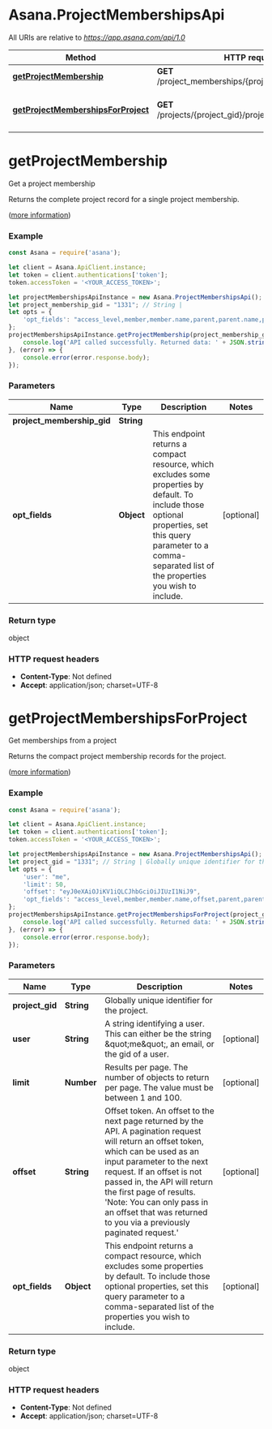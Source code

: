 # Asana.ProjectMembershipsApi

All URIs are relative to *https://app.asana.com/api/1.0*

Method | HTTP request | Description
------------- | ------------- | -------------
[**getProjectMembership**](ProjectMembershipsApi.md#getProjectMembership) | **GET** /project_memberships/{project_membership_gid} | Get a project membership
[**getProjectMembershipsForProject**](ProjectMembershipsApi.md#getProjectMembershipsForProject) | **GET** /projects/{project_gid}/project_memberships | Get memberships from a project

<a name="getProjectMembership"></a>
# **getProjectMembership**

Get a project membership

Returns the complete project record for a single project membership.

([more information](https://developers.asana.com/reference/getprojectmembership))

### Example
```javascript
const Asana = require('asana');

let client = Asana.ApiClient.instance;
let token = client.authentications['token'];
token.accessToken = '<YOUR_ACCESS_TOKEN>';

let projectMembershipsApiInstance = new Asana.ProjectMembershipsApi();
let project_membership_gid = "1331"; // String | 
let opts = { 
    'opt_fields': "access_level,member,member.name,parent,parent.name,project,project.name,user,user.name,write_access"
};
projectMembershipsApiInstance.getProjectMembership(project_membership_gid, opts).then((result) => {
    console.log('API called successfully. Returned data: ' + JSON.stringify(result.data, null, 2));
}, (error) => {
    console.error(error.response.body);
});

```

### Parameters

Name | Type | Description  | Notes
------------- | ------------- | ------------- | -------------
 **project_membership_gid** | **String**|  | 
 **opt_fields** | **Object**| This endpoint returns a compact resource, which excludes some properties by default. To include those optional properties, set this query parameter to a comma-separated list of the properties you wish to include. | [optional] 

### Return type

object

### HTTP request headers

 - **Content-Type**: Not defined
 - **Accept**: application/json; charset=UTF-8

<a name="getProjectMembershipsForProject"></a>
# **getProjectMembershipsForProject**

Get memberships from a project

Returns the compact project membership records for the project.

([more information](https://developers.asana.com/reference/getprojectmembershipsforproject))

### Example
```javascript
const Asana = require('asana');

let client = Asana.ApiClient.instance;
let token = client.authentications['token'];
token.accessToken = '<YOUR_ACCESS_TOKEN>';

let projectMembershipsApiInstance = new Asana.ProjectMembershipsApi();
let project_gid = "1331"; // String | Globally unique identifier for the project.
let opts = { 
    'user': "me", 
    'limit': 50, 
    'offset': "eyJ0eXAiOJiKV1iQLCJhbGciOiJIUzI1NiJ9", 
    'opt_fields': "access_level,member,member.name,offset,parent,parent.name,path,uri"
};
projectMembershipsApiInstance.getProjectMembershipsForProject(project_gid, opts).then((result) => {
    console.log('API called successfully. Returned data: ' + JSON.stringify(result.data, null, 2));
}, (error) => {
    console.error(error.response.body);
});

```

### Parameters

Name | Type | Description  | Notes
------------- | ------------- | ------------- | -------------
 **project_gid** | **String**| Globally unique identifier for the project. | 
 **user** | **String**| A string identifying a user. This can either be the string \&quot;me\&quot;, an email, or the gid of a user. | [optional] 
 **limit** | **Number**| Results per page. The number of objects to return per page. The value must be between 1 and 100. | [optional] 
 **offset** | **String**| Offset token. An offset to the next page returned by the API. A pagination request will return an offset token, which can be used as an input parameter to the next request. If an offset is not passed in, the API will return the first page of results. &#x27;Note: You can only pass in an offset that was returned to you via a previously paginated request.&#x27; | [optional] 
 **opt_fields** | **Object**| This endpoint returns a compact resource, which excludes some properties by default. To include those optional properties, set this query parameter to a comma-separated list of the properties you wish to include. | [optional] 

### Return type

object

### HTTP request headers

 - **Content-Type**: Not defined
 - **Accept**: application/json; charset=UTF-8

